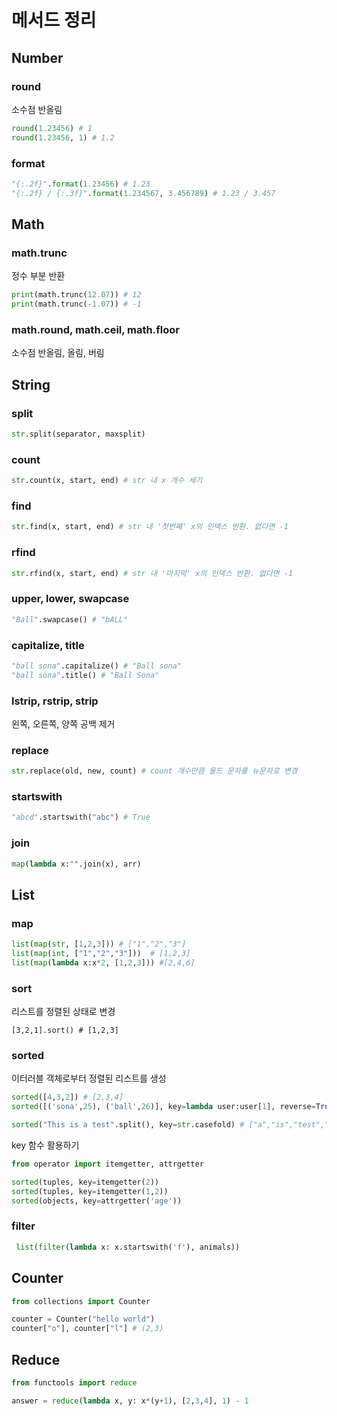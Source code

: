 # 메서드 정리

## Number

### round

소수점 반올림

```py
round(1.23456) # 1
round(1.23456, 1) # 1.2
```

### format

```py
"{:.2f}".format(1.23456) # 1.23
"{:.2f} / {:.3f}".format(1.234567, 3.456789) # 1.23 / 3.457
```

## Math

### math.trunc

정수 부분 반환

```py
print(math.trunc(12.07)) # 12
print(math.trunc(-1.07)) # -1
```

### math.round, math.ceil, math.floor

소수점 반올림, 올림, 버림

## String

### split

```py
str.split(separator, maxsplit)
```

### count

```py
str.count(x, start, end) # str 내 x 개수 세기
```

### find

```py
str.find(x, start, end) # str 내 '첫번째' x의 인덱스 반환. 없다면 -1
```

### rfind

```py
str.rfind(x, start, end) # str 내 '마지막' x의 인덱스 반환. 없다면 -1
```

### upper, lower, swapcase

```py
"Ball".swapcase() # "bALL"
```

### capitalize, title

```py
"ball sona".capitalize() # "Ball sona"
"ball sona".title() # "Ball Sona"
```

### lstrip, rstrip, strip

왼쪽, 오른쪽, 양쪽 공백 제거

### replace

```py
str.replace(old, new, count) # count 개수만큼 올드 문자를 뉴문자로 변경
```

### startswith

```py
"abcd".startswith("abc") # True
```

### join

```py
map(lambda x:"".join(x), arr)
```

## List

### map

```py
list(map(str, [1,2,3])) # ["1","2","3"]
list(map(int, ["1","2","3"]))  # [1,2,3]
list(map(lambda x:x*2, [1,2,3])) #[2,4,6]
```

### sort

리스트를 정렬된 상태로 변경

```
[3,2,1].sort() # [1,2,3]
```

### sorted

이터러블 객체로부터 정렬된 리스트를 생성

```py
sorted([4,3,2]) # [2,3,4]
sorted([('sona',25), ('ball',26)], key=lambda user:user[1], reverse=True) # [('ball',26),('sona',25)]

sorted("This is a test".split(), key=str.casefold) # ["a","is","test","This"]
```

key 함수 활용하기

```py
from operator import itemgetter, attrgetter

sorted(tuples, key=itemgetter(2))
sorted(tuples, key=itemgetter(1,2))
sorted(objects, key=attrgetter('age'))
```

### filter

```py
 list(filter(lambda x: x.startswith('f'), animals))
```

## Counter

```py
from collections import Counter

counter = Counter("hello world")
counter["o"], counter["l"] # (2,3)
```

## Reduce

```py
from functools import reduce

answer = reduce(lambda x, y: x*(y+1), [2,3,4], 1) - 1
```

